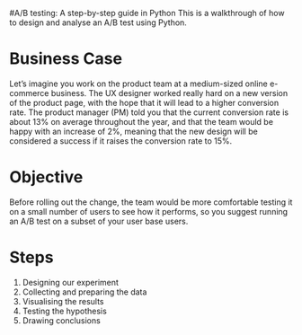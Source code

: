 #A/B testing: A step-by-step guide in Python
This is a walkthrough of how to design and analyse an A/B test using Python. 


# Business Case 
Let’s imagine you work on the product team at a medium-sized online e-commerce business. The UX designer worked really hard on a new version of the product page, with the hope that it will lead to a higher conversion rate. The product manager (PM) told you that the current conversion rate is about 13% on average throughout the year, and that the team would be happy with an increase of 2%, meaning that the new design will be considered a success if it raises the conversion rate to 15%.

# Objective
Before rolling out the change, the team would be more comfortable testing it on a small number of users to see how it performs, so you suggest running an A/B test on a subset of your user base users.


# Steps 

1. Designing our experiment
2. Collecting and preparing the data
3. Visualising the results
4. Testing the hypothesis
5. Drawing conclusions


